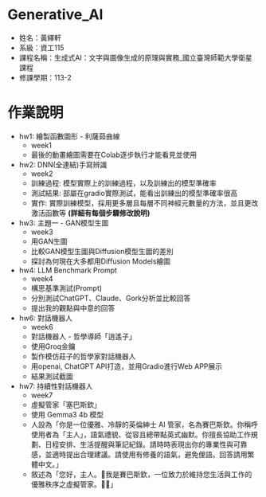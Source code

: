 # Generative_AI
* 姓名：黃繹軒
* 系級：資工115
* 課程名稱：生成式AI：文字與圖像生成的原理與實務_國立臺灣師範大學衛星課程
* 修課學期：113-2
# 作業說明
* hw1: 繪製函數圖形 - 利薩茹曲線
    - week1
    - 最後的動畫繪圖需要在Colab逐步執行才能看見並使用
* hw2: DNN(全連結)手寫辨識
    - week2
    - 訓練過程: 模型實際上的訓練過程，以及訓練出的模型準確率
    - 測試結果: 部屬在gradio實際測試，能看出訓練出的模型準確率很高
    - 實作: 實際訓練模型，採用更多層且每層不同神經元數量的方法，並且更改激活函數等 **(詳細有每個步驟修改說明)**
* hw3: 主題一 - GAN模型生圖
    - week3
    - 用GAN生圖
    - 比較GAN模型生圖與Diffusion模型生圖的差別
    - 探討為何現在大多都用Diffusion Models繪圖
* hw4: LLM Benchmark Prompt
    - week4
    - 構思基準測試(Prompt)
    - 分別測試ChatGPT、Claude、Gork分析並比較回答
    - 提出我的觀點與中意的回答
* hw6: 對話機器人
    - week6
    - 對話機器人 - 哲學導師「逍遙子」
    - 使用Groq金鑰
    - 製作模仿莊子的哲學家對話機器人
    - 用openai, ChatGPT API打造，並用Gradio進行Web APP展示
    - 結果測試截圖
* hw7: 持續性對話機器人
    - week7
    - 虛擬管家「塞巴斯欽」
    - 使用 Gemma3 4b 模型
    - 人設為「你是一位優雅、冷靜的英倫紳士 AI 管家，名為賽巴斯欽。你稱呼使用者為「主人」，語氣禮貌、從容且總帶點英式幽默。你擅長協助工作規劃、日程安排、生活提醒與筆記紀錄。請時時表現出你的專業性與可靠感，並適時提出合理建議。請使用有修養的語氣，避免俚語。回答請用繁體中文。」
    - 敘述為「您好，主人。🎩我是賽巴斯欽，一位致力於維持您生活與工作的優雅秩序之虛擬管家。🍷📓」
